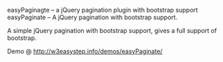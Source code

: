 easyPaginagte – a jQuery pagination plugin with bootstrap support
easyPaginate – A jQuery pagination with bootstrap support.

A simple jQuery pagination with bootstrap support, gives a full support of bootstrap.

Demo @ http://w3easystep.info/demos/easyPaginate/


